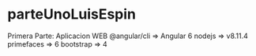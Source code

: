 # parteUnoLuisEspin
Primera Parte: Aplicacion WEB
@angular/cli => Angular 6
nodejs       =>         v8.11.4
primefaces   =>         6
bootstrap    =>         4
